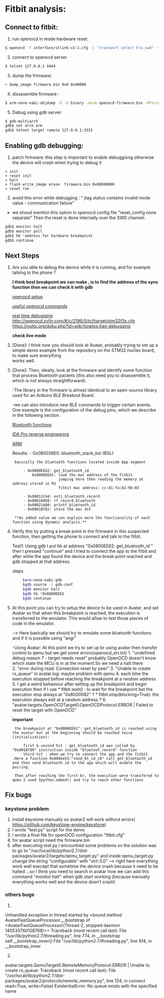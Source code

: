 # Fitbit analysis:

## Connect to fitbit:

1. run openocd in mode hardware reset:

```bash
$ openocd -f interface/stlink-v2-1.cfg -c "transport select hla_swd" -f target/stm32l1.cfg -c "adapter_khz 240" -c "reset_config none separate"(-c "reset_config srst_only srst_nogate connect_assert_srst")
```
2. connect to openocd server

```bash
$ telnet 127.0.0.1 4444
```

3. dump the frimware:

```bash
> dump_image firmware.bin 0x0 0x40000
```
4. dissasemble firmware :

```bash
$ arm-none-eabi-objdump -D -b binary -marm openocd-firmware.bin -Mforce-thumb > disas-firmware.s
```
5. Debug using gdb server:

```bash
$ gdb-multiarch
gdb$ set arch arm
gdb$ telnet target remote 127.0.0.1:3333
```

## Enabling gdb debugging:

1. patch firmware: this step is important to enable debuggiong otherwise the device will crash when trying to debug it 

```openocd
> init
> reset init
> halt
> flash write_image erase  firmware.bin 0x08000000
> reset run
```
2. avoid this error while debugging : " jtag status contains invalid mode value - communication failure"

 - we shoud mention this option in openocd config file "reset_config none separate" Then the reset is done internally over the SWD channel.

```bash
gdb$ monitor halt
gdb$ monitor poll
gdb$ hb *address for hardware breakpoint
gdb$ continue
``` 
## Next Steps

1. Are you able to debug the device while it is running, and for example talking to
	the phone ?

	**I think best breakpoint we can make , is to find the address of the sync function then we can check it with gdb**

	[openocd setup](https://www.allaboutcircuits.com/technical-articles/getting-started-with-openocd-using-ft2232h-adapter-for-swd-debugging/)

	[useful openocd commands](http://openocd.org/doc/html/General-Commands.html)

	[real time debugging](https://hackaday.com/2012/09/27/beginners-look-at-on-chip-debugging/)
			http://openocd.zylin.com/#/c/2196/5/tcl/target/stm32f3x.cfg
			https://nuttx.org/doku.php?id=wiki:howtos:jtag-debugging

	**check live mode**

2. [Done]: I think now you should look at Avatar, probably trying to set up a simple demo
example from the repository on the STM32 nucleo board, to make sure everything    
works well.
 
3. [Done]: Then, ideally, look at the firmware and identify some function that process
Bluetooth packets (this also need you to disassemble it, which is not always
straightforward). 

	-The library in the firmware is almost identical to an open-source library used for an Arduino BLE
	 Breakout Board.

	-we can also introduce new BLE commands to trigger certain events. One example is the configuration of the debug pins, which we describe in the following section.

	 [Bluetooth functions](https://github.com/adafruit/Adafruit_nRF8001/tree/master/utility)

	 [IDA Pro reverse engineering](https://www.youtube.com/watch?v=V6ZySLopflk)

	 [ARM](https://www.blackhat.com/presentations/bh-europe-04/bh-eu-04-dehaas/bh-eu-04-dehaas.pdf)

	 Results:
	 	 	- 0x080036E0: bluetooth_stack_bsl (BSL)

	 	basically the bluetooth functions located inside App segment

	 		- 0x0800EE62: get_bluetooth_id 
	 			0x0800EE6C: load the mac address of the fitbit
	 						jumping here then reading the memory at address stored in R1 
	 						fitbit mac address: cc:d1:fa:82:9b:03

	 		- 0x08012C44: exti_bluetooth_record
	 		- 0x08018868: rf_record_bluetooth
	 		- 0x080214A0: printf_bluetooth_id
	 		- 0x080187D2: store the mac dst

	 	**As added value we can explain more the fonctionality of each function using dynamic analysis.**

4. Verify this by putting a break point in the firmware in this
suspected function, then getting the phone to connect and talk to the fitbit.

	Test1: Using gdb I put hb at address "0x0800EE62: get_bluetooth_id " then I pressed "continue" and I tried to connect the app to the fitbit and after while the app found the device and the  break point  reached and gdb stopped at that address.

	steps
```bash
		$arm-none-eabi-gdb
		$gdb source -s gdb-conf
		$gdb monitor halt
		$gdb hb *0x0800EE62
		$gdb continue 
```

5. At this point you can try to setup the device to be used in Avatar, and set
Avatar so that when this breakpoint is reached, the execution is transferred to
the emulator. This would allow to test those pieces of code in the emulator.

	--> Here basically we should try to emulate some bluetooth functions and if it is possible using "angr" 

	-Using Avatar: At this point we try to set up br using avatar then transfer control to qemu but we get some errors(openocd_err.txt)
		1. "undefined debug reason 7 - target needs reset"
			probably OpenOCD doesn't know which state the MCU is in at the moment.So we need a halt there	
		2. "error during read: Connection reset by peer"
		3. "Unable to create rx_queue" in avatar.log: maybe problem with qemu 
		4. each time the execution stopped before reaching the breakpoint  at a random address 
		5. I get a weird behaviour after setting up the breakpoint and begin execution then if I use 
			* fitbit.wait() : to wait for the breakpoint but the execution stop always at "0x8000082" ? 
			* fitbit.stop(blocking=True): the execution always exit at a random address ?
		6. "avatar.targets.OpenOCDTarget0.OpenOCDProtocol.ERROR | Failed to reset the target with OpenOCD"

	**important**

		the breakpoint at "0x0800EE62": get_bluetooth_id is reached using the avatar but at the beginning should be reached twice (initialization):

			first & second hit : get_bluetooth_id was called by "0x80187d9" instruction inside "bluetoot_record" function 
			third hit : when we try to connect the app and the fitbit .Here a function 0x800ee55:"send_bt_id_c0" call get_bluetooth_id and then send bluetooth id to the app which will enable the pairing.

		Then after reaching the first br, the execution were transfered to qemu I used Ipython.embed() and try to reach other functions






## Fix bugs

### keystone problem

1. install keystone manually so avatar2 will work without errors( https://github.com/keystone-engine/keystone)
2. I wrote "test.py" script for the demo
3. I wrote a final file for openOCD configuration "fitbit.cfg"
4. for avatar script need the firmware.bin
5. after executing test.py I encountred some problems so the solution was to go to "/usr/local/lib/python2.7/dist-packages/avatar2/targets/qemu_target.py" and inside qemu_target.py change the string "configurable" with "virt-3.0"
	--> right here everything work well execept that sometime the device crash because it need to be halted ...so I think you need to search in avatar how we can add this command "monitor halt" when gdb start working (because manually everything works well and the device dosn't crash)



### others bugs 

1. 
Unhandled exception in thread started by <bound method AvatarFastQueueProcessor.__bootstrap of <AvatarFastQueueProcessor(Thread-2, stopped daemon 140533760128768)>>
Traceback (most recent call last):
  File "/usr/lib/python2.7/threading.py", line 774, in __bootstrap
    self.__bootstrap_inner()
  File "/usr/lib/python2.7/threading.py", line 814, in __bootstrap_inner

2. 
avatar.targets.QemuTarget0.RemoteMemoryProtocol.ERROR | Unable to create rx_queue:
Traceback (most recent call last):
  File "/usr/local/lib/python2.7/dist-packages/avatar2/protocols/remote_memory.py", line 134, in connect
    read=True, write=False)
ExistentialError: No queue exists with the specified name
